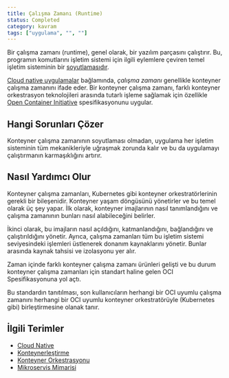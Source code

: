 ```yaml
---
title: Çalışma Zamanı (Runtime)
status: Completed
category: kavram
tags: ["uygulama", "", ""]
---
```


Bir çalışma zamanı (runtime), genel olarak, bir yazılım parçasını çalıştırır. Bu, programın komutlarını işletim sistemi için ilgili eylemlere çeviren temel işletim sisteminin bir [soyutlamasıdır](/tr/abstraction/).

[Cloud native uygulamalar](/tr/cloud-native-apps/) bağlamında, _çalışma zamanı_ genellikle konteyner çalışma zamanını ifade eder. Bir konteyner çalışma zamanı, farklı konteyner orkestrasyon teknolojileri arasında tutarlı işleme sağlamak için özellikle [Open Container Initiative](https://opencontainers.org/) spesifikasyonunu uygular.

## Hangi Sorunları Çözer

Konteyner çalışma zamanının soyutlaması olmadan, uygulama her işletim sisteminin tüm mekanikleriyle uğraşmak zorunda kalır ve bu da uygulamayı çalıştırmanın karmaşıklığını artırır.

## Nasıl Yardımcı Olur

Konteyner çalışma zamanları, Kubernetes gibi konteyner orkestratörlerinin gerekli bir bileşenidir. Konteyner yaşam döngüsünü yönetirler ve bu temel olarak üç şey yapar. İlk olarak, konteyner imajlarının nasıl tanımlandığını ve çalışma zamanının bunları nasıl alabileceğini belirler. 

İkinci olarak, bu imajların nasıl açıldığını, katmanlandığını, bağlandığını ve çalıştırıldığını yönetir. Ayrıca, çalışma zamanları tüm bu işletim sistemi seviyesindeki işlemleri üstlenerek donanım kaynaklarını yönetir. Bunlar arasında kaynak tahsisi ve izolasyonu yer alır.

Zaman içinde farklı konteyner çalışma zamanı ürünleri gelişti ve bu durum konteyner çalışma zamanları için standart haline gelen OCI Spesifikasyonuna yol açtı.

Bu standardın tanıtılması, son kullanıcıların herhangi bir OCI uyumlu çalışma zamanını herhangi bir OCI uyumlu konteyner orkestratörüyle (Kubernetes gibi) birleştirmesine olanak tanır.

## İlgili Terimler

- [Cloud Native](https://glossary.cncf.io/tr/cloud-native-apps/)
- [Konteynerleştirme](https://glossary.cncf.io/tr/containerization/)
- [Konteyner Orkestrasyonu](https://glossary.cncf.io/tr/container-orchestration/)
- [Mikroservis Mimarisi](https://glossary.cncf.io/tr/microservices-architecture/)
